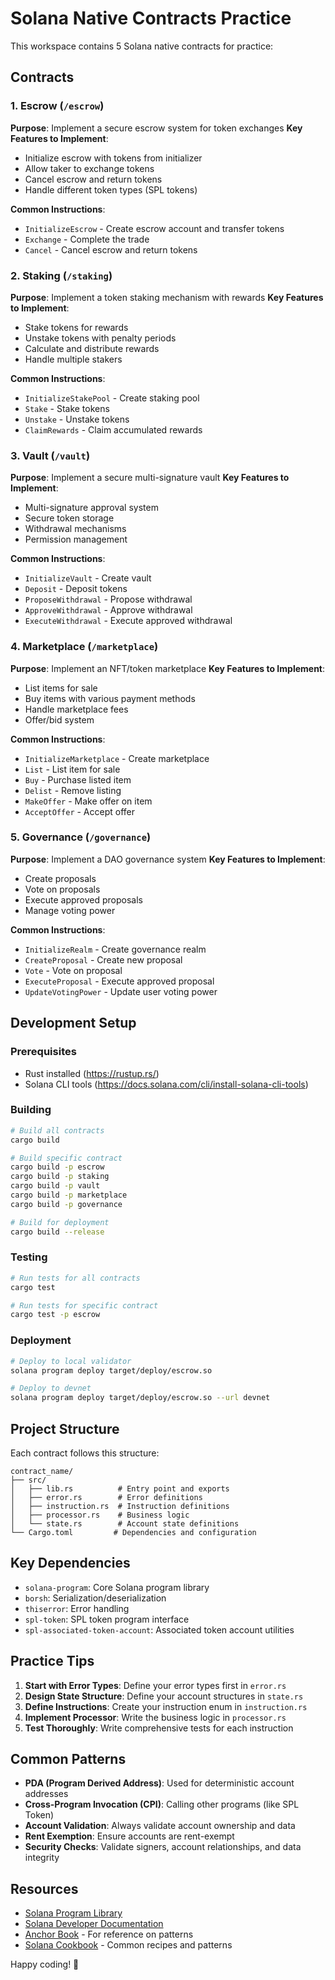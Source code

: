 # Solana Native Contracts Practice

This workspace contains 5 Solana native contracts for practice:

## Contracts

### 1. Escrow (`/escrow`)
**Purpose**: Implement a secure escrow system for token exchanges
**Key Features to Implement**:
- Initialize escrow with tokens from initializer
- Allow taker to exchange tokens
- Cancel escrow and return tokens
- Handle different token types (SPL tokens)

**Common Instructions**:
- `InitializeEscrow` - Create escrow account and transfer tokens
- `Exchange` - Complete the trade
- `Cancel` - Cancel escrow and return tokens

### 2. Staking (`/staking`)
**Purpose**: Implement a token staking mechanism with rewards
**Key Features to Implement**:
- Stake tokens for rewards
- Unstake tokens with penalty periods
- Calculate and distribute rewards
- Handle multiple stakers

**Common Instructions**:
- `InitializeStakePool` - Create staking pool
- `Stake` - Stake tokens
- `Unstake` - Unstake tokens
- `ClaimRewards` - Claim accumulated rewards

### 3. Vault (`/vault`)
**Purpose**: Implement a secure multi-signature vault
**Key Features to Implement**:
- Multi-signature approval system
- Secure token storage
- Withdrawal mechanisms
- Permission management

**Common Instructions**:
- `InitializeVault` - Create vault
- `Deposit` - Deposit tokens
- `ProposeWithdrawal` - Propose withdrawal
- `ApproveWithdrawal` - Approve withdrawal
- `ExecuteWithdrawal` - Execute approved withdrawal

### 4. Marketplace (`/marketplace`)
**Purpose**: Implement an NFT/token marketplace
**Key Features to Implement**:
- List items for sale
- Buy items with various payment methods
- Handle marketplace fees
- Offer/bid system

**Common Instructions**:
- `InitializeMarketplace` - Create marketplace
- `List` - List item for sale
- `Buy` - Purchase listed item
- `Delist` - Remove listing
- `MakeOffer` - Make offer on item
- `AcceptOffer` - Accept offer

### 5. Governance (`/governance`)
**Purpose**: Implement a DAO governance system
**Key Features to Implement**:
- Create proposals
- Vote on proposals
- Execute approved proposals
- Manage voting power

**Common Instructions**:
- `InitializeRealm` - Create governance realm
- `CreateProposal` - Create new proposal
- `Vote` - Vote on proposal
- `ExecuteProposal` - Execute approved proposal
- `UpdateVotingPower` - Update user voting power

## Development Setup

### Prerequisites
- Rust installed (https://rustup.rs/)
- Solana CLI tools (https://docs.solana.com/cli/install-solana-cli-tools)

### Building
```bash
# Build all contracts
cargo build

# Build specific contract
cargo build -p escrow
cargo build -p staking
cargo build -p vault
cargo build -p marketplace
cargo build -p governance

# Build for deployment
cargo build --release
```

### Testing
```bash
# Run tests for all contracts
cargo test

# Run tests for specific contract
cargo test -p escrow
```

### Deployment
```bash
# Deploy to local validator
solana program deploy target/deploy/escrow.so

# Deploy to devnet
solana program deploy target/deploy/escrow.so --url devnet
```

## Project Structure

Each contract follows this structure:
```
contract_name/
├── src/
│   ├── lib.rs          # Entry point and exports
│   ├── error.rs        # Error definitions
│   ├── instruction.rs  # Instruction definitions
│   ├── processor.rs    # Business logic
│   └── state.rs        # Account state definitions
└── Cargo.toml         # Dependencies and configuration
```

## Key Dependencies

- `solana-program`: Core Solana program library
- `borsh`: Serialization/deserialization
- `thiserror`: Error handling
- `spl-token`: SPL token program interface
- `spl-associated-token-account`: Associated token account utilities

## Practice Tips

1. **Start with Error Types**: Define your error types first in `error.rs`
2. **Design State Structure**: Define your account structures in `state.rs`
3. **Define Instructions**: Create your instruction enum in `instruction.rs`
4. **Implement Processor**: Write the business logic in `processor.rs`
5. **Test Thoroughly**: Write comprehensive tests for each instruction

## Common Patterns

- **PDA (Program Derived Address)**: Used for deterministic account addresses
- **Cross-Program Invocation (CPI)**: Calling other programs (like SPL Token)
- **Account Validation**: Always validate account ownership and data
- **Rent Exemption**: Ensure accounts are rent-exempt
- **Security Checks**: Validate signers, account relationships, and data integrity

## Resources

- [Solana Program Library](https://spl.solana.com/)
- [Solana Developer Documentation](https://docs.solana.com/developing/programming-model/overview)
- [Anchor Book](https://book.anchor-lang.com/) - For reference on patterns
- [Solana Cookbook](https://solanacookbook.com/) - Common recipes and patterns

Happy coding! 🚀
